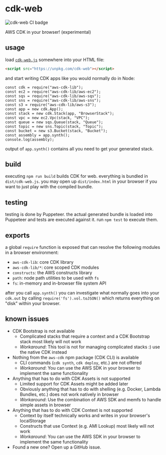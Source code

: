 # cdk-web

![cdk-web CI badge](https://github.com/3p3r/cdk-web/actions/workflows/ci.yml/badge.svg)

AWS CDK in your browser! (experimental)

## usage

load [`cdk-web.js`](https://unpkg.com/cdk-web) somewhere into your HTML file:

```HTML
<script src="https://unpkg.com/cdk-web"></script>
```

and start writing CDK apps like you would normally do in Node:

```JS
const cdk = require("aws-cdk-lib");
const ec2 = require("aws-cdk-lib/aws-ec2");
const sqs = require("aws-cdk-lib/aws-sqs");
const sns = require("aws-cdk-lib/aws-sns");
const s3 = require("aws-cdk-lib/aws-s3");
const app = new cdk.App();
const stack = new cdk.Stack(app, "BrowserStack");
const vpc = new ec2.Vpc(stack, "VPC");
const queue = new sqs.Queue(stack, "Queue");
const topic = new sns.Topic(stack, "Topic");
const bucket = new s3.Bucket(stack, "Bucket");
const assembly = app.synth();
console.log(assembly);
```

output of `app.synth()` contains all you need to get your generated stack.

## build

executing `npm run build` builds CDK for web. everything is bundled in `dist/cdk-web.js`. you may open up `dist/index.html` in your browser if you want to just play with the compiled bundle.

## testing

testing is done by Puppeteer. the actual generated bundle is loaded into Puppeteer and tests are executed against it. run `npm test` to execute them.

## exports

a global `require` function is exposed that can resolve the following modules in a browser environment:

- `aws-cdk-lib`: core CDK library
- `aws-cdk-lib/*`: core scoped CDK modules
- `constructs`: the AWS constructs library
- `path`: node path utilities to be used with `fs`
- `fs`: in-memory and in-browser file system API

after you call `app.synth()` you can investigate what normally goes into your `cdk.out` by calling `require('fs').vol.toJSON()` which returns everything on "disk" within your browser.

## known issues

- CDK Bootstrap is not available
  - Complicated stacks that require a context and a CDK Bootstrap stack most likely will not work
  - _Workaround_: This tool is not for managing complicated stacks :) use the native CDK instead
- Nothing from the `aws-cdk` npm package (CDK CLI) is available
  - CLI commands (`cdk synth`, `cdk deploy`, etc.) are not offered
  - _Workaround_: You can use the AWS SDK in your browser to implement the same functionality
- Anything that has to do with CDK Assets is not supported
  - Limited support for CDK Assets might be added later
  - Obviously anything that has to do with shelling (e.g. Docker, Lambda Bundles, etc.) does not work natively in browser
  - _Workaround_: Use the combination of AWS SDK and memfs to handle simple assets in browser
- Anything that has to do with CDK Context is not supported
  - Context by itself technically works and writes in your browser's localStorage
  - Constructs that use Context (e.g. AMI Lookup) most likely will not work
  - _Workaround_: You can use the AWS SDK in your browser to implement the same functionality
- Found a new one? Open up a GitHub issue.

